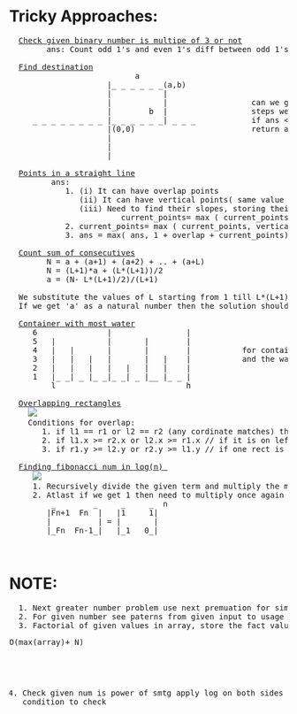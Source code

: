 # Tricky Approaches:
  <pre>
  <a href="https://github.com/teja963/DSA_All_Models/blob/master/mathematical/14.%20Check%20binary%20is%20multiple%20of%203.cpp">Check given binary number is multipe of 3 or not</a>
        ans: Count odd 1's and even 1's diff between odd 1's and even 1's is multiple of 3
        
  <a href="https://github.com/teja963/DSA_All_Models/blob/master/mathematical/16.%20Final%20destination.cpp">Find destination</a>
                           a
                     |_ _ _ _ _ _(a,b)
                     |           |
                     |           |                  can we go (a,b) in x steps, so it need to go a+b steps min to reach, find extra
                     |        b  |                  steps we need to maintain ans= x- abs(a)-abs(b)
     _ _ _ _ _ _ _ _ |_ _ _ _ _ _| _ _ _            if ans < 0: it can't reach  //means less than min steps
                     |(0,0)                         return ans % 2 == 0  , if extra steps is even then we can reach //last logic
                     |
                     |
                     |
  
  <a href="https://github.com/teja963/DSA_All_Models/blob/master/mathematical/17.%20Points%20in%20st%20line.cpp">Points in a straight line</a>
         ans: 
            1. (i) It can have overlap points
               (ii) It can have vertical points( same value of x)
               (iii) Need to find their slopes, storing their slope using map
                        current_points= max ( current_points, m[y/x])
            2. current_points= max ( current_points, vertical_points)
            3. ans = max( ans, 1 + overlap + current_points) then clear the map use again
            
  <a href="https://github.com/teja963/DSA_All_Models/blob/master/mathematical/20.%20Count%20sum%20of%20consecutives.cpp">Count sum of consecutives</a>
        N = a + (a+1) + (a+2) + .. + (a+L) 
        N = (L+1)*a + (L*(L+1))/2 
        a = (N- L*(L+1)/2)/(L+1) 

  We substitute the values of L starting from 1 till L*(L+1)/2 < N 
  If we get 'a' as a natural number then the solution should be counted.
  
  <a href="https://github.com/teja963/DSA_All_Models/blob/master/mathematical/7.%20Container%20most%20water.cpp">Container with most water</a>
     6               |                |
     5   |           |       |        |
     4   |   |       |       |        |           for container two end points l and h 
     3   |   |   |   |       |   |    |           and the water stored in it is: min (a[l],a[h])*(h-l)
     2   |   |   |   |   |   |   |    |            
     1   |_ _| _ |_ _|_ _| _ |__ |_ _ |
         l                            h
     
  <a href="https://github.com/teja963/DSA_All_Models/blob/master/mathematical/9.%20Overlapping%20rectangles.cpp">Overlapping rectangles</a>
    <img src="/home/user/Desktop/Practice/mathematical/rectanglesOverlap.png">
    Conditions for overlap:
       1. if l1 == r1 or l2 == r2 (any cordinate matches) the line can't have +ve overlap
       2. if l1.x >= r2.x or l2.x >= r1.x // if it is on left side
       3. if r1.y >= l2.y or r2.y >= l1.y // if one rect is above other
       
  <a href="https://github.com/teja963/DSA_All_Models/blob/master/mathematical/25.%20Cows%20of%20foo%20land.cpp">Finding fibonacci num in log(n) </a>
     <img src="/home/user/Desktop/Practice/mathematical/fib.png">
     1. Recursively divide the given term and multiply the matrix untill we get 1 for n //n/2
     2. Atlast if we get 1 then need to multiply once again and return the term
         _        _     _     _  n
        |Fn+1  Fn  |   |1     1|
        |          | = |       |
        |_Fn  Fn-1_|   |_1   0_|
         
  </pre>
# NOTE:
  <pre>
  1. Next greater number problem use next premuation for simple approach
  2. For given number see paterns from given input to usage of dp or fibonacci series
  3. Factorial of given values in array, store the fact values by providing size of max limit <pre>O(max(array)+ N)</pre>
  4. Check given num is power of smtg apply log on both sides get condition to check
  </pre>
